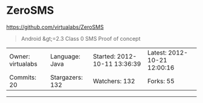 # ZeroSMS

https://github.com/virtualabs/ZeroSMS
<blockquote>
Android &amp;gt;=2.3 Class 0 SMS Proof of concept
</blockquote>

<table>
<tr><td>Owner: virtualabs</td>
    <td>Language: Java</td>
    <td>Started: 2012-10-11 13:36:39</td>
    <td>Latest: 2012-10-21 12:00:16</td></tr>
<tr><td>Commits: 20</td>
    <td>Stargazers: 132</td>
    <td>Watchers: 132</td>
    <td>Forks: 55</td></tr>
</table>

---

